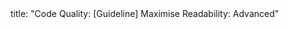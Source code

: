 <frontmatter>
title: "Code Quality: [Guideline] Maximise Readability: Advanced"
</frontmatter>

<include src="container-inPage-asFlat.md" boilerplate />
